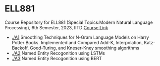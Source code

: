 # ELL881
Course Repository for ELL881 (Special Topics:Modern Natural Language Processing), 6th Semester, 2023, IITD
[Course Link](https://sites.google.com/view/ell881-iitd/)

- [./A1](Assignment-1) Smoothing Techniques for N-Gram Language Models on Harry Potter Books. Implemented and Compared Add-K, Interpolation, Katz-Backoff, Good-Turing, and Kneser-Kney smoothing
algorithms
- [./A2](Assignment-2) Named Entity Recogonition using LSTMs
- [./A3](Assignment-3) Named Entity Recogonition using BERT

